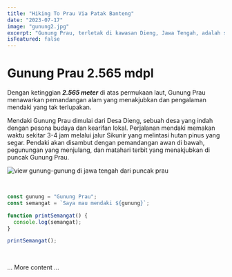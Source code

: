 ```yaml
---
title: "Hiking To Prau Via Patak Banteng"
date: "2023-07-17"
image: "gunung2.jpg"
excerpt: "Gunung Prau, terletak di kawasan Dieng, Jawa Tengah, adalah salah satu destinasi mendaki yang populer di Indonesia."
isFeatured: false
---
```


# Gunung Prau 2.565 mdpl

Dengan ketinggian **_2.565 meter_** di atas permukaan laut, Gunung Prau menawarkan pemandangan alam yang menakjubkan dan pengalaman mendaki yang tak terlupakan.

Mendaki Gunung Prau dimulai dari Desa Dieng, sebuah desa yang indah dengan pesona budaya dan kearifan lokal. Perjalanan mendaki memakan waktu sekitar 3-4 jam melalui jalur Sikunir yang melintasi hutan pinus yang segar. Pendaki akan disambut dengan pemandangan awan di bawah, pegunungan yang menjulang, dan matahari terbit yang menakjubkan di puncak Gunung Prau.

![view gunung-gunung di jawa tengah dari puncak prau](gunung2.jpg)

&nbsp;

```js
const gunung = "Gunung Prau";
const semangat = `Saya mau mendaki ${gunung}`;

function printSemangat() {
  console.log(semangat);
}

printSemangat();
```

&nbsp;

... More content ...

